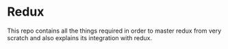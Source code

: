 # Redux
This repo contains all the things required in order to master redux from very scratch and also explains its integration with redux.
